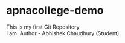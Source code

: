 # apnacollege-demo
This is my first Git Repository
<br>
I am.
Author - Abhishek Chaudhury (Student)
